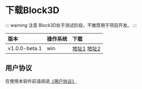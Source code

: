 # 下载Block3D

::: warning 注意
Block3D处于测试阶段，不推荐用于项目开发。
:::

|版本         |操作系统|下载                 |
|:------------|:-------|:----------------------|
|v1.0.0-beta.1|win     |[地址1][a1.0.0-beta.1] [地址2][b1.0.0-beta.1]|

[a1.0.0-beta.1]:https://github.com/zjbcool/block3d/releases/download/v1.0.0-beta.1/Block3D-Setup.exe
[b1.0.0-beta.1]:https://cdn.zjbku.com/download/v1.0.0-beta.1/Block3D-Setup.exe

## 用户协议

在使用本软件前请阅读[《用户协议》](./license.md)